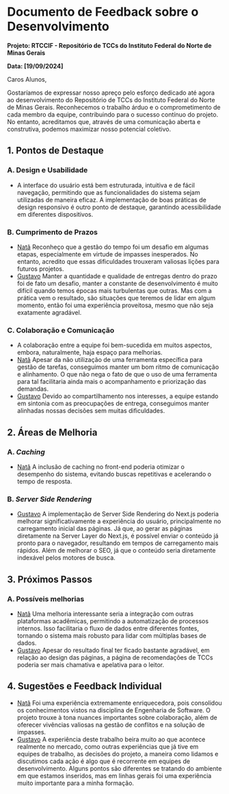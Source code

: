 # Documento de Feedback sobre o Desenvolvimento

**Projeto: RTCCIF - Repositório de TCCs do Instituto Federal do Norte de Minas Gerais**

**Data: [19/09/2024]**

Caros Alunos,

Gostaríamos de expressar nosso apreço pelo esforço dedicado até agora ao desenvolvimento do Repositório de TCCs do Instituto Federal do Norte de Minas Gerais. Reconhecemos o trabalho árduo e o comprometimento de cada membro da equipe, contribuindo para o sucesso contínuo do projeto. No entanto, acreditamos que, através de uma comunicação aberta e construtiva, podemos maximizar nosso potencial coletivo.

## 1. Pontos de Destaque

### A. Design e Usabilidade

- A interface do usuário está bem estruturada, intuitiva e de fácil navegação, permitindo que as funcionalidades do sistema sejam utilizadas de maneira eficaz. A implementação de boas práticas de design responsivo é outro ponto de destaque, garantindo acessibilidade em diferentes dispositivos.

### B. Cumprimento de Prazos
- [Natã](https://github.com/natansantoz) Reconheço que a gestão do tempo foi um desafio em algumas etapas, especialmente em virtude de impasses inesperados. No entanto, acredito que essas dificuldades trouxeram valiosas lições para futuros projetos.
- [Gustavo](https://github.com/ghuswes) Manter a quantidade e qualidade de entregas dentro do prazo foi de fato um desafio, manter a constante de desenvolvimento é muito difícil quando temos épocas mais turbulentas que outras. Mas com a prática vem o resultado, são situações que teremos de lidar em algum momento, então foi uma experiência proveitosa, mesmo que não seja exatamente agradável.

### C. Colaboração e Comunicação
- A colaboração entre a equipe foi bem-sucedida em muitos aspectos, embora, naturalmente, haja espaço para melhorias.
- [Natã](https://github.com/natansantoz) Apesar da não utilização de uma ferramenta específica para gestão de tarefas, conseguimos manter um bom ritmo de comunicação e alinhamento. O que não nega o fato de que o uso de uma ferramenta para tal facilitaria ainda mais o acompanhamento e priorização das demandas.
- [Gustavo](https://github.com/ghuswes) Devido ao compartilhamento nos interesses, a equipe estando em sintonia com as preocupações de entrega, conseguimos manter alinhadas nossas decisões sem muitas dificuldades. 


## 2. Áreas de Melhoria

### A. *Caching*
- [Natã](https://github.com/natansantoz) A inclusão de caching no front-end poderia otimizar o desempenho do sistema, evitando buscas repetitivas e acelerando o tempo de resposta.
### B. *Server Side Rendering*
- [Gustavo](https://github.com/ghuswes) A implementação de Server Side Rendering do Next.js poderia melhorar significativamente a experiência do usuário, principalmente no carregamento inicial das páginas. Já que, ao gerar as páginas diretamente na Server Layer do Next.js, é possível enviar o conteúdo já pronto para o navegador, resultando em tempos de carregamento mais rápidos. Além de melhorar o SEO, já que o conteúdo seria diretamente indexável pelos motores de busca.

## 3. Próximos Passos

### A. Possíveis melhorias
- [Natã](https://github.com/natansantoz) Uma melhoria interessante seria a integração com outras plataformas acadêmicas, permitindo a automatização de processos internos. Isso facilitaria o fluxo de dados entre diferentes fontes, tornando o sistema mais robusto para lidar com múltiplas bases de dados.
- [Gustavo](https://github.com/ghuswes) Apesar do resultado final ter ficado bastante agradável, em relação ao design das páginas, a página de recomendações de TCCs poderia ser mais chamativa e apelativa para o leitor. 

## 4. Sugestões e Feedback Individual
- [Natã](https://github.com/natansantoz) Foi uma experiência extremamente enriquecedora, pois consolidou os conhecimentos vistos na disciplina de Engenharia de Software. O projeto trouxe à tona nuances importantes sobre colaboração, além de oferecer vivências valiosas na gestão de conflitos e na solução de impasses.
- [Gustavo](https://github.com/ghuswes) A experiência deste trabalho beira muito ao que acontece realmente no mercado, como outras experiências que já tive em equipes de trabalho, as decisões do projeto, a maneira como lidamos e discutimos cada ação é algo que é recorrente em equipes de desenvolvimento. Alguns pontos são diferentes se tratando do ambiente em que estamos inseridos, mas em linhas gerais foi uma experiência muito importante para a minha formação.
